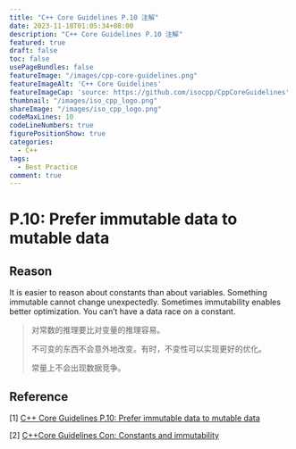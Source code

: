 ```yaml
---
title: "C++ Core Guidelines P.10 注解"
date: 2023-11-18T01:05:34+08:00
description: "C++ Core Guidelines P.10 注解"
featured: true
draft: false
toc: false
usePageBundles: false
featureImage: "/images/cpp-core-guidelines.png"
featureImageAlt: 'C++ Core Guidelines'
featureImageCap: 'source: https://github.com/isocpp/CppCoreGuidelines'
thumbnail: "/images/iso_cpp_logo.png"
shareImage: "/images/iso_cpp_logo.png"
codeMaxLines: 10
codeLineNumbers: true
figurePositionShow: true
categories:
  - C++
tags:
  - Best Practice
comment: true
---
```


# P.10: Prefer immutable data to mutable data

## Reason

It is easier to reason about constants than about variables. Something immutable cannot change unexpectedly. Sometimes immutability enables better optimization. You can’t have a data race on a constant.

> 对常数的推理要比对变量的推理容易。
>
> 不可变的东西不会意外地改变。有时，不变性可以实现更好的优化。
>
> 常量上不会出现数据竞争。

## Reference

[1] [C++ Core Guidelines P.10: Prefer immutable data to mutable data](https://isocpp.github.io/CppCoreGuidelines/CppCoreGuidelines#p10-prefer-immutable-data-to-mutable-data)

[2] [C++Core Guidelines Con: Constants and immutability](https://isocpp.github.io/CppCoreGuidelines/CppCoreGuidelines#S-const)
